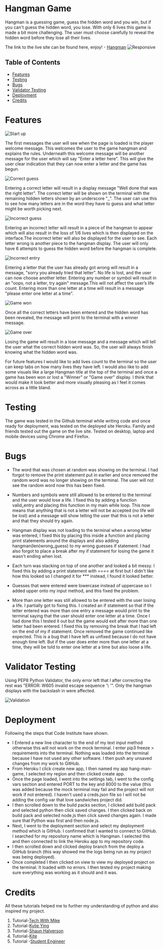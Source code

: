 # Hangman Game

Hangman is a guessing game, guess the hidden word and you win, but if you can't guess the hidden word, you lose. With only 6 lives this game is made a bit more challenging. The user must choose carefully to reveal the hidden word before they lose all their lives.

The link to the live site can be found here, enjoy! - [Hangman](https://hang-man-game.herokuapp.com/)
![Responsive](assets/images/all-screens.png)

## Table of Contents  
* [Features](#features)  
* [Testing](#testing)
* [Bugs](#bugs)
* [Validator Testing](#validator-testing)
* [Deployment](#deployment)
* [Credits](#credits)

# Features
![Start up](assets/images/start-up-screen.png)

The first messages the user will see when the page is loaded is the player welcome message. This welcomes the user to the game hangman and explains the rules. 
Underneath this welcome message will be another message for the user which will say "Enter a letter here". This will give the user clear indication that they can now enter a letter and the game has begun.  

![Correct guess](assets/images/correct-entry.png)

Entering a correct letter will result in a display message "Well done that was the right letter". The correct letter will be shown on the terminal with the remaining hidden letters shown by an underscore "_". The user can use this to see how many letters are in the word they have to guess and what letter might be worth picking next.

![Incorrect guess](assets/images/incorrect-letter.png)

Entering an incorrect letter will result in a piece of the hangman to appear which will also result in the loss of 1/6 lives which is then displayed on the interface.The incorrect letter will also be displayed for the user to see. Each letter wrong is another piece to the hangman display. The user will only have 6 attempts to guess the hidden word before the hangman is complete.

![Incorrect entry](assets/images/incorrect-entry.png)

Entering a letter that the user has already got wrong will result in a message, "sorry you already tried that letter". No life is lost, and the user can now choose another letter.
Entering any number or symbol will result in an "oops, not a letter, try again" message.This will not affect the user’s life count. Entering more than one letter at a time will result in a message "please enter one letter at a time". 

![Game won](assets/images/win-game.png)

Once all the correct letters have been entered and the hidden word has been revealed, the message will print to the terminal with a winner message.

![Game over](assets/images/gameover.png)

Losing the game will result in a lose message and a message which will tell the user what the correct hidden word was. So, the user will always finish knowing what the hidden word was. 

For future features I would like to add lives count to the terminal so the user can keep tabs on how many lives they have left. 
I would also like to add some visuals like a large Hangman title at the top of the terminal and once a game has been won or lost a "Winner" or "Game over" display. I think that would make it look better and more visually pleasing as I feel it comes across as a little bland.


# Testing
The game was tested in the Github terminal while writing code and once ready for deployment, was tested on the deployed site Heroku. Family and friends tested out the game on the live site. Tested on desktop, laptop and mobile devices using Chrome and Firefox.

# Bugs
* The word that was chosen at random was showing on the terminal. I had forgot to remove the print statement put in earlier and once removed the random word was no longer showing on the terminal. The user will not see the random word now this has been fixed.

* Numbers and symbols were still allowed to be entered to the terminal and the user would lose a life. I fixed this by adding a function valid_entry and placing this function in my main while loop. This now means that anything that is not a letter will not be accepted (no life will be lost) and a message will show telling the user that this is not a letter and that they should try again.

* Hangman display was not loading to the terminal when a wrong letter was entered, I fixed this by placing this inside a function and placing print statements around the displays and also adding hangman(len(wrong_guess) to my wrong guesses if statement. I had also forgot to place a break after my if statement for losing the game it wasn't ending when lost. 

* Each turn was stacking on top of one another and looked a bit messy. I fixed this by adding a print statement with ==== at first but I didn't like how this looked so I changed it for *** instead, I found it looked better.

* Guesses that were entered were lowercase instead of uppercase so I added upper onto my input method, and this fixed the problem.

* More than one letter was still allowed to be entered with the user losing a life. I partially got to fixing this. I created an if statement so that if the letter entered was more than one entry a message would print to the terminal saying that the user should enter one letter at a time. Once I had done this I tested it out but the game would exit after more than one letter had been entered. I fixed this by removing the break that I had left on the end of my if statement. Once removed the game continued like expected. This is a bug that I have left as unfixed because I do not have enough time left. But if the user does enter more than one letter at a time, they will be told to enter one letter at a time but also loose a life.


# Validator Testing
Using PEP8 Python Validator, the only error left that I after correcting the rest was "ERROR: W605 invalid escape sequence '\ '". Only the hangman displays with the backslash in were affected.

![Validation](assets/images/validating.png)

# Deployment
Following the steps that Code Institute have shown.
* I Entered a new line character to the end of my text input method otherwise this will not work on the mock terminal. I enter pip3 freeze > requirements into the terminal. Nothing was loaded into the terminal because I have not used any other software. I then push any unsaved changes from my work to GitHub.
* From Heroku I click create new app, I then named my app hang-man-game, I selected my region and then clicked create app.
* Once the page loaded, I went into the settings tab, I went to the config vars section and entered PORT to the key and 8000 to the value (this was added because the mock terminal may fail and the project will not work if not entered). I haven't used a creds.json file so I will not be adding the config var that love sandwiches project did.
* I then scrolled down to the build packs section, I clicked add build pack and selected python then click saved changes. I then clicked back on build pack and selected node.js then click saved changes again. I made sure that Python was first and then node.js.
* Next, I went to the deployment section and select my deployment method which is GitHub. I confirmed that I wanted to connect to GitHub. I searched for my repository name which is Hangman. I selected this and then connected to link the Heroku app to my repository code.
* I then scrolled down and clicked deploy branch from the deploy a GitHub branch (this way showed me the logs being run as my project was being deployed). 
* Once completed I then clicked on view to view my deployed project on the terminal.
It loaded with no errors. I then tested my project making sure everything was working as it should and it was.


# Credits
All these tutorials helped me to further my understanding of python and also inspired my project.

1. Tutorial-[Tech With Mike](https://www.youtube.com/channel/UCnvj-t_xNcB0ap82KoEm8mQ)
2. Tutorial-[Kylie Ying](https://www.youtube.com/watch?v=cJJTnI22IF8)
3. Tutorial-[Shaun Halverson](https://www.youtube.com/watch?v=pFvSb7cb_Us)
4. Tutorial-[Kite](https://www.youtube.com/watch?v=m4nEnsavl6w)
5. Tutorial -[Student Engineer](https://www.youtube.com/watch?v=TWLD2OKmSCQ)